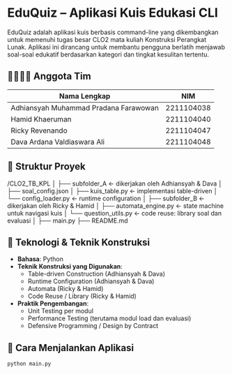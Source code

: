 # EduQuiz – Aplikasi Kuis Edukasi CLI

EduQuiz adalah aplikasi kuis berbasis command-line yang dikembangkan untuk memenuhi tugas besar CLO2 mata kuliah Konstruksi Perangkat Lunak. Aplikasi ini dirancang untuk membantu pengguna berlatih menjawab soal-soal edukatif berdasarkan kategori dan tingkat kesulitan tertentu.

## 👨‍👩‍👦‍👦 Anggota Tim
| Nama Lengkap                                | NIM         |
|---------------------------------------------|-------------|
| Adhiansyah Muhammad Pradana Farawowan       | 2211104038  |
| Hamid Khaeruman                             | 2211104040  |
| Ricky Revenando                             | 2211104047  |
| Dava Ardana Valdiaswara Ali                 | 2211104048  |

## 🧱 Struktur Proyek
/CLO2_TB_KPL
│
├── subfolder_A  ← dikerjakan oleh Adhiansyah & Dava
│   ├── soal_config.json
│   ├── kuis_table.py       ← implementasi table-driven
│   └── config_loader.py    ← runtime configuration
│
├── subfolder_B  ← dikerjakan oleh Ricky & Hamid
│   ├── automata_engine.py  ← state machine untuk navigasi kuis
│   └── question_utils.py   ← code reuse: library soal dan evaluasi
│
├── main.py
├── README.md

## 🔧 Teknologi & Teknik Konstruksi

- **Bahasa**: Python
- **Teknik Konstruksi yang Digunakan**:
  - Table-driven Construction (Adhiansyah & Dava)
  - Runtime Configuration (Adhiansyah & Dava)
  - Automata (Ricky & Hamid)
  - Code Reuse / Library (Ricky & Hamid)
- **Praktik Pengembangan**:
  - Unit Testing per modul
  - Performance Testing (terutama modul load dan evaluasi)
  - Defensive Programming / Design by Contract

## 🚀 Cara Menjalankan Aplikasi

```bash
python main.py
